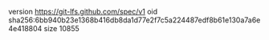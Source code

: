 version https://git-lfs.github.com/spec/v1
oid sha256:6bb940b23e1368b416db8da1d77e2f7c5a224487edf8b61e130a7a6e4e418804
size 10855
